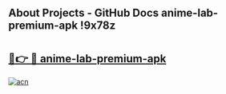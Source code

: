 ## About Projects - GitHub Docs anime-lab-premium-apk !9x78z

# <h2><a href="https://andorid.site?title=anime-lab-premium-apk&ref=14PRO">🔗👉 🔴 anime-lab-premium-apk</a></h2>

[![acn](https://github.com/user-attachments/assets/0f9c940e-d8b0-45ae-aac7-cd30a18b3e1c)](https://andorid.site?title=anime-lab-premium-apk&ref=14PRO)

